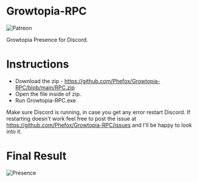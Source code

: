 # Growtopia-RPC
![Patreon](https://camo.githubusercontent.com/93e5d9cc433f49122b0b4ea81910cc91ed82aef9/68747470733a2f2f696f6e69636162697a61752e6769746875622e696f2f6261646765732f70617472656f6e2e737667)

Growtopia Presence for Discord.

# Instructions
- Download the zip - https://github.com/Phefox/Growtopia-RPC/blob/main/RPC.zip
- Open the file inside of zip.
- Run Growtopia-RPC.exe

Make sure Discord is running, in case you get any error restart Discord. If restarting doesn't work feel free to post the issue at https://github.com/Phefox/Growtopia-RPC/issues and I'll be happy to look into it.

# Final Result
![Presence](https://cdn.discordapp.com/attachments/742864119253696572/770606845223632906/unknown.png)
